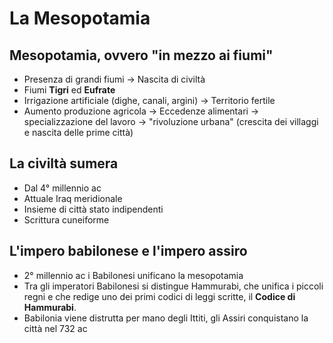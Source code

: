 # La Mesopotamia

## Mesopotamia, ovvero "in mezzo ai fiumi"

- Presenza di grandi fiumi → Nascita di civiltà
- Fiumi **Tigri** ed **Eufrate**
- Irrigazione artificiale (dighe, canali, argini) → Territorio fertile
- Aumento produzione agricola → Eccedenze alimentari → specializzazione del lavoro → "rivoluzione urbana" (crescita dei villaggi e nascita delle prime città)

## La civiltà sumera

- Dal 4° millennio ac
- Attuale Iraq meridionale
- Insieme di città stato indipendenti
- Scrittura cuneiforme


## L'impero babilonese e l'impero assiro

- 2° millennio ac i Babilonesi unificano la mesopotamia
- Tra gli imperatori Babilonesi si distingue Hammurabi, che unifica i piccoli regni e che redige uno dei primi codici di leggi scritte, il **Codice di Hammurabi**.
- Babilonia viene distrutta per mano degli Ittiti, gli Assiri conquistano la città nel 732 ac